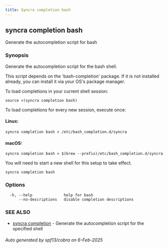 ```yaml
---
title: Syncra completion bash
---
```

## syncra completion bash

Generate the autocompletion script for bash

### Synopsis

Generate the autocompletion script for the bash shell.

This script depends on the 'bash-completion' package.
If it is not installed already, you can install it via your OS's package manager.

To load completions in your current shell session:

	source <(syncra completion bash)

To load completions for every new session, execute once:

#### Linux:

	syncra completion bash > /etc/bash_completion.d/syncra

#### macOS:

	syncra completion bash > $(brew --prefix)/etc/bash_completion.d/syncra

You will need to start a new shell for this setup to take effect.


```
syncra completion bash
```

### Options

```
  -h, --help              help for bash
      --no-descriptions   disable completion descriptions
```

### SEE ALSO

* [syncra completion](/en/cli/syncra_completion/)	 - Generate the autocompletion script for the specified shell

###### Auto generated by spf13/cobra on 6-Feb-2025
